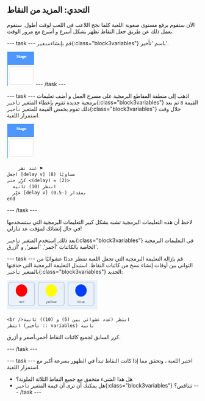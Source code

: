 ## التحدي: المزيد من النقاط 

الآن ستقوم برفع مستوى صعوبة اللعبة كلما نجح اللاعب في اللعب لوقت أطول. ستقوم بعمل ذلك عن طريق جعل النقاط تظهر بشكل أسرع و أسرع مع مرور الوقت.

\--- task \--- قم بإنشاء`متغير`{:class="block3variables"} باسم 'تأخير'.

![كائن مسرح العمل](images/stage-sprite.png) \--- /task \---

\--- task \--- اذهب إلى منطقة المقاطع البرمجية على مسرح العمل و أضف تعليمات برمجية جديدة تقوم بإعطاء المتغير `تأخير`{:class="block3variables"} القيمة `8` ثم بعد ذلك تقوم بخفض القيمة للمتغير `تأخير`{:class="block3variables"} خلال وقت استمرار اللعبة.

![كائن مسرح العمل](images/stage-sprite.png)

```blocks3
    عند نقر ⚑
اجعل [delay v] مساويًا (8)
كرِّر حتى <(delay) = (2)> 
  انتظر (10) ثانية
  غيِّر [delay v] بمقدار (-0.5)
end
```

\--- /task \---

لاحظ أن هذه التعليمات البرمجية تشبه بشكل كبير التعليمات البرمجية التي ستسخدمها في حال إنشائك لمؤقت عد تنازلي!

بعد ذلك, استخدم المتغير `تأخير`{:class="block3variables"} في التعليمات البرمجية الخاصة بالكائنات 'أحمر', 'أصفر', و 'أزرق'.

\--- task \--- قم بإزالة التعليمة البرمجية التي تجعل اللعبة تنتظر عددًا عشوائيًا من الثواني بين أوقات إنشاء نسخ من كائنات النقاط. استبدل التعليمة البرمجية التي حذفتها بالمتغير `تأخير`{:class="block3variables"} الجديد:

![لقطة الشاشة](images/all-dots.png)

```blocks3
<br />انتظر (عدد عشوائي بين (5) و (10)) ثانية
انتظر (تأخير :: variables) ثانية
```

كرر السابق لجميع كائنات النقاط أحمر،أصفر و أزرق.

\--- /task \---

\--- task \--- اختبر اللعبة ، وتحقق مما إذا كانت النقاط تبدأ في الظهور بسرعة أكبر مع استمرار اللعبة.

+ هل هذا الشيء متحقق مع جميع النقاط الثلاثة الملونة؟
+ هل يمكنك أن ترى أن قيمة المتغير `تأخير`{:class="block3variables"} تتناقص؟ \--- /task \---